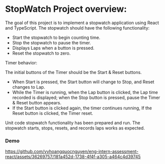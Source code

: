 # StopWatch Project overview:
The goal of this project is to implement a stopwatch application using React and TypeScript. The stopwatch should have the following functionality:

- Start the stopwatch to begin counting time.
- Stop the stopwatch to pause the timer.
- Displays Laps when a button is pressed.
- Reset the stopwatch to zero.

Timer behavior:

The initial buttons of the Timer should be the Start & Reset buttons.
- When Start is pressed, the Start button will change to Stop, and Reset changes to Lap.
- While the Timer is running, when the Lap button is clicked, the Lap time recorded is displayed; when the Stop button is pressed, pause the Timer & Reset button appears.
- If the Start button is clicked again, the timer continues running, If the Reset button is clicked, the Timer reset.

Unit code stopwatch functionality has been prepared and run. The stopwatch starts, stops, resets, and records laps works as expected.


### Demo

https://github.com/vyhoangquocnguyen/eng-intern-assessment-react/assets/36269757/181a452d-1738-4f4f-a305-a464c4d39745

